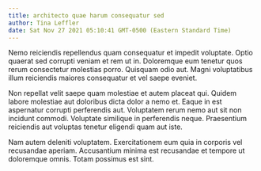 ```yaml
---
title: architecto quae harum consequatur sed
author: Tina Leffler
date: Sat Nov 27 2021 05:10:41 GMT-0500 (Eastern Standard Time)
---
```

Nemo reiciendis repellendus quam consequatur et impedit voluptate. Optio quaerat sed corrupti veniam et rem ut in. Doloremque eum tenetur quos rerum consectetur molestias porro. Quisquam odio aut. Magni voluptatibus illum reiciendis maiores consequatur et vel saepe eveniet.

 Non repellat velit saepe quam molestiae et autem placeat qui. Quidem labore molestiae aut doloribus dicta dolor a nemo et. Eaque in est aspernatur corrupti perferendis aut. Voluptatem rerum nemo aut sit non incidunt commodi. Voluptate similique in perferendis neque. Praesentium reiciendis aut voluptas tenetur eligendi quam aut iste.

 Nam autem deleniti voluptatem. Exercitationem eum quia in corporis vel recusandae aperiam. Accusantium minima est recusandae et tempore ut doloremque omnis. Totam possimus est sint.
